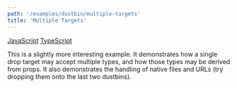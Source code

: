 ```yaml
---
path: '/examples/dustbin/multiple-targets'
title: 'Multiple Targets'
---
```


[JavaScript](https://codesandbox.io/s/github/react-dnd/react-dnd/tree/gh-pages/examples_js/01-dustbin/multiple-targets)
[TypeScript](https://github.com/react-dnd/react-dnd/tree/master/packages/examples/src/01-dustbin/multiple-targets)

This is a slightly more interesting example.
It demonstrates how a single drop target may accept multiple types,
and how those types may be derived from props. It also demonstrates
the handling of native files and URLs (try dropping them onto the last
two dustbins).

<dustbin-multiple-targets></dustbin-multiple-targets>
